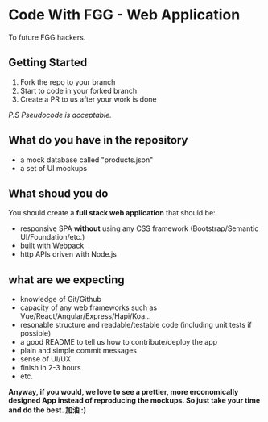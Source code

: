 Code With FGG - Web Application
=========================================

To future FGG hackers.

## Getting Started

1. Fork the repo to your branch
2. Start to code in your forked branch
3. Create a PR to us after your work is done

_P.S Pseudocode is acceptable._

## What do you have in the repository

- a mock database called "products.json"
- a set of UI mockups

## What shoud you do

You should create a **full stack web application** that should be:

- responsive SPA **without** using any CSS framework (Bootstrap/Semantic UI/Foundation/etc.)
- built with Webpack
- http APIs driven with Node.js

## what are we expecting

- knowledge of Git/Github
- capacity of any web frameworks such as Vue/React/Angular/Express/Hapi/Koa...
- resonable structure and readable/testable code (including unit tests if possible)
- a good README to tell us how to contribute/deploy the app
- plain and simple commit messages
- sense of UI/UX
- finish in 2-3 hours
- etc.

**Anyway, if you would, we love to see a prettier, more erconomically designed App instead of reproducing the mockups. So just take your time and do the best. 加油 :)**
